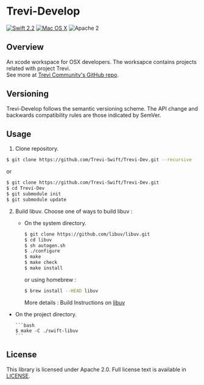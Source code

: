 # Trevi-Develop

[![Swift 2.2](https://img.shields.io/badge/Swift-2.2-orange.svg?style=flat)](https://developer.apple.com/swift/)
[![Mac OS X](https://img.shields.io/badge/platform-osx-lightgrey.svg?style=flat)](https://developer.apple.com/swift/)
![Apache 2](https://img.shields.io/badge/license-Apache2-blue.svg?style=flat)

## Overview
An xcode workspace for OSX developers. The worksapce contains projects related with project Trevi.  
See more at [Trevi Community's GitHub repo](https://github.com/Trevi-Swift).

## Versioning
Trevi-Develop follows the semantic versioning scheme. The API change and backwards compatibility rules are those indicated by SemVer.

## Usage
1. Clone repository.
  
  ```bash
  $ git clone https://github.com/Trevi-Swift/Trevi-Dev.git --recursive
  ````
  
  or
  
  ```bash
  $ git clone https://github.com/Trevi-Swift/Trevi-Dev.git
  $ cd Trevi-Dev
  $ git submodule init
  $ git submodule update
  ```

2. Build libuv. Choose one of ways to build libuv :
    
    - On the system directory.  
        
        ```bash
        $ git clone https://github.com/libuv/libuv.git
        $ cd libuv
        $ sh autogen.sh
        $ ./configure
        $ make
        $ make check
        $ make install
        ```
        
        or using homebrew :
        
        ```bash
        $ brew install --HEAD libuv
        ```
        
        More details : Build Instructions on [libuv](https://github.com/libuv/libuv)

  - On the project directory.
        
        ```bash
        $ make -C ./swift-libuv
        ```

## License
This library is licensed under Apache 2.0. Full license text is available in [LICENSE](LICENSE.txt).